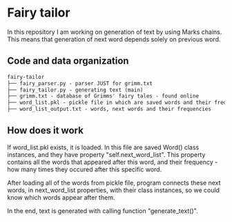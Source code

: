 # Fairy tailor

In this repository I am working on generation of text by using Marks chains. 
This means that generation of next word depends solely on previous word.

## Code and data organization
``` tex
fairy-tailor
├── fairy_parser.py - parser JUST for grimm.txt
├── fairy_tailor.py - generating text (main)
├── grimm.txt - database of Grimms' fairy tales - found online
├── word_list.pkl - pickle file in which are saved words and their frequencies
├── word_list_output.txt - words, next words and their frequencies
```

## How does it work

If word_list.pkl exists, it is loaded. In this file are saved Word() class instances, 
and they have property "self.next_word_list". This property contains all the words that
appeared after this word, and their frequency - how many times they occured after this 
specific word.

After loading all of the words from pickle file, program connects these next words, 
in next_word_list properties, with their class instances, so we could know which words appear
after them.

In the end, text is generated with calling function "generate_text()".

